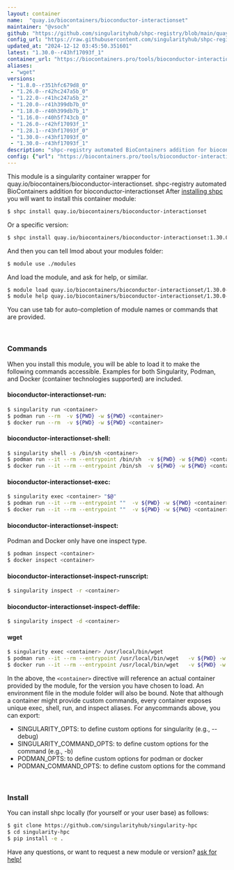 ```yaml
---
layout: container
name:  "quay.io/biocontainers/bioconductor-interactionset"
maintainer: "@vsoch"
github: "https://github.com/singularityhub/shpc-registry/blob/main/quay.io/biocontainers/bioconductor-interactionset/container.yaml"
config_url: "https://raw.githubusercontent.com/singularityhub/shpc-registry/main/quay.io/biocontainers/bioconductor-interactionset/container.yaml"
updated_at: "2024-12-12 03:45:50.351601"
latest: "1.30.0--r43hf17093f_1"
container_url: "https://biocontainers.pro/tools/bioconductor-interactionset"
aliases:
 - "wget"
versions:
 - "1.8.0--r351hfc679d8_0"
 - "1.26.0--r42hc247a5b_0"
 - "1.22.0--r41hc247a5b_2"
 - "1.20.0--r41h399db7b_0"
 - "1.18.0--r40h399db7b_1"
 - "1.16.0--r40h5f743cb_0"
 - "1.26.0--r42hf17093f_1"
 - "1.28.1--r43hf17093f_0"
 - "1.30.0--r43hf17093f_0"
 - "1.30.0--r43hf17093f_1"
description: "shpc-registry automated BioContainers addition for bioconductor-interactionset"
config: {"url": "https://biocontainers.pro/tools/bioconductor-interactionset", "maintainer": "@vsoch", "description": "shpc-registry automated BioContainers addition for bioconductor-interactionset", "latest": {"1.30.0--r43hf17093f_1": "sha256:d5254e358d92a05378fb6d9c427a1d2b32c91e6c38e00d3deffe42ab34456baf"}, "tags": {"1.8.0--r351hfc679d8_0": "sha256:62037b4b18b467b3ff5e2541057589596a717206d216f5f1dc03e0d21cf689da", "1.26.0--r42hc247a5b_0": "sha256:0de4011b1a39ef7a0c972614b3e75d426077635d53a99771fccfed60e84f5a1b", "1.22.0--r41hc247a5b_2": "sha256:96bd715684fa5fe238787a63279f44ee7a9ece445be9067a20efdaebc56c221c", "1.20.0--r41h399db7b_0": "sha256:70c08a8b8d5d8a648852ce7249d591a6c41cc7e7328a7be4f64fd81110686a62", "1.18.0--r40h399db7b_1": "sha256:1bb757dd6a863257738332ce30bdc703dc0d5b2140ec53353c9d701ba83023d2", "1.16.0--r40h5f743cb_0": "sha256:9c6c900523fff39fe44cc936fc4b3ceefe1b1d5325cf873a77b071419858cbb6", "1.26.0--r42hf17093f_1": "sha256:588d5336b0f66ddb6a8706096b048ccc7238c52282b9cf4f6e85ee27314f3187", "1.28.1--r43hf17093f_0": "sha256:2aca6a81b86a6d1b716118656392e0e4a212170478549de0384cc244b1f5c686", "1.30.0--r43hf17093f_0": "sha256:4bf64fb457a938739a20d22df9137a22dab757d499928602fb3477d1180aa8d0", "1.30.0--r43hf17093f_1": "sha256:d5254e358d92a05378fb6d9c427a1d2b32c91e6c38e00d3deffe42ab34456baf"}, "docker": "quay.io/biocontainers/bioconductor-interactionset", "aliases": {"wget": "/usr/local/bin/wget"}}
---
```


This module is a singularity container wrapper for quay.io/biocontainers/bioconductor-interactionset.
shpc-registry automated BioContainers addition for bioconductor-interactionset
After [installing shpc](#install) you will want to install this container module:


```bash
$ shpc install quay.io/biocontainers/bioconductor-interactionset
```

Or a specific version:

```bash
$ shpc install quay.io/biocontainers/bioconductor-interactionset:1.30.0--r43hf17093f_1
```

And then you can tell lmod about your modules folder:

```bash
$ module use ./modules
```

And load the module, and ask for help, or similar.

```bash
$ module load quay.io/biocontainers/bioconductor-interactionset/1.30.0--r43hf17093f_1
$ module help quay.io/biocontainers/bioconductor-interactionset/1.30.0--r43hf17093f_1
```

You can use tab for auto-completion of module names or commands that are provided.

<br>

### Commands

When you install this module, you will be able to load it to make the following commands accessible.
Examples for both Singularity, Podman, and Docker (container technologies supported) are included.

#### bioconductor-interactionset-run:

```bash
$ singularity run <container>
$ podman run --rm  -v ${PWD} -w ${PWD} <container>
$ docker run --rm  -v ${PWD} -w ${PWD} <container>
```

#### bioconductor-interactionset-shell:

```bash
$ singularity shell -s /bin/sh <container>
$ podman run --it --rm --entrypoint /bin/sh  -v ${PWD} -w ${PWD} <container>
$ docker run --it --rm --entrypoint /bin/sh  -v ${PWD} -w ${PWD} <container>
```

#### bioconductor-interactionset-exec:

```bash
$ singularity exec <container> "$@"
$ podman run --it --rm --entrypoint ""  -v ${PWD} -w ${PWD} <container> "$@"
$ docker run --it --rm --entrypoint ""  -v ${PWD} -w ${PWD} <container> "$@"
```

#### bioconductor-interactionset-inspect:

Podman and Docker only have one inspect type.

```bash
$ podman inspect <container>
$ docker inspect <container>
```

#### bioconductor-interactionset-inspect-runscript:

```bash
$ singularity inspect -r <container>
```

#### bioconductor-interactionset-inspect-deffile:

```bash
$ singularity inspect -d <container>
```


#### wget

```bash
$ singularity exec <container> /usr/local/bin/wget
$ podman run --it --rm --entrypoint /usr/local/bin/wget   -v ${PWD} -w ${PWD} <container> -c " $@"
$ docker run --it --rm --entrypoint /usr/local/bin/wget   -v ${PWD} -w ${PWD} <container> -c " $@"
```



In the above, the `<container>` directive will reference an actual container provided
by the module, for the version you have chosen to load. An environment file in the
module folder will also be bound. Note that although a container
might provide custom commands, every container exposes unique exec, shell, run, and
inspect aliases. For anycommands above, you can export:

 - SINGULARITY_OPTS: to define custom options for singularity (e.g., --debug)
 - SINGULARITY_COMMAND_OPTS: to define custom options for the command (e.g., -b)
 - PODMAN_OPTS: to define custom options for podman or docker
 - PODMAN_COMMAND_OPTS: to define custom options for the command

<br>

### Install

You can install shpc locally (for yourself or your user base) as follows:

```bash
$ git clone https://github.com/singularityhub/singularity-hpc
$ cd singularity-hpc
$ pip install -e .
```

Have any questions, or want to request a new module or version? [ask for help!](https://github.com/singularityhub/singularity-hpc/issues)
